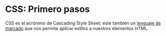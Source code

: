 # CSS: Primero pasos

CSS es el acrónimo de Cascading Style Sheet; este también un [lenguaje de marcado](https://es.wikipedia.org/wiki/Lenguaje_de_marcado) que nos permite aplicar estilos a nuestros elementos HTML.




